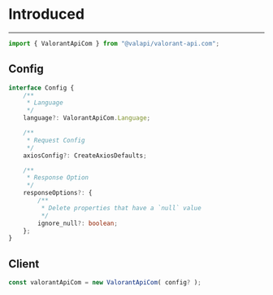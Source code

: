 # Introduced

---

```typescript
import { ValorantApiCom } from "@valapi/valorant-api.com";
```

## Config

```typescript
interface Config {
    /**
     * Language
     */
    language?: ValorantApiCom.Language;

    /**
     * Request Config
     */
    axiosConfig?: CreateAxiosDefaults;

    /**
     * Response Option
     */
    responseOptions?: {
        /**
         * Delete properties that have a `null` value
         */
        ignore_null?: boolean;
    };
}
```

## Client

```typescript
const valorantApiCom = new ValorantApiCom( config? );
```

